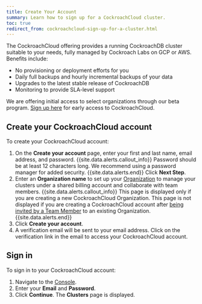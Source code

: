 ```yaml
---
title: Create Your Account
summary: Learn how to sign up for a CockroachCloud cluster.
toc: true
redirect_from: cockroachcloud-sign-up-for-a-cluster.html
---
```


The CockroachCloud offering provides a running CockroachDB cluster suitable to your needs, fully managed by Cockroach Labs on GCP or AWS. Benefits include:

- No provisioning or deployment efforts for you
- Daily full backups and hourly incremental backups of your data
- Upgrades to the latest stable release of CockroachDB
- Monitoring to provide SLA-level support

We are offering initial access to select organizations through our beta program. [Sign up here](https://cockroachlabs.cloud/signup) for early access to CockroachCloud.

## Create your CockroachCloud account

To create your CockroachCloud account:

1. On the **Create your account** page, enter your first and last name, email address, and password.
    {{site.data.alerts.callout_info}}
    Password should be at least 12 characters long. We recommend using a password manager for added security.
    {{site.data.alerts.end}}
    Click **Next Step**.
2. Enter an **Organization name** to set up your [Organization](cockroachcloud-console-access-management.html#organization) to manage your clusters under a shared billing account and collaborate with team members.
    {{site.data.alerts.callout_info}}
    This page is displayed only if you are creating a new CockroachCloud Organization. This page is not displayed if you are creating a CockroachCloud account after [being invited by a Team Member](cockroachcloud-console-access-management.html#invite-team-members-to-cockroachcloud) to an existing Organization.
    {{site.data.alerts.end}}
3. Click **Create your account**.
4. A verification email will be sent to your email address. Click on the verification link in the email to access your CockroachCloud account.

## Sign in

To sign in to your CockroachCloud account:

1. Navigate to the [Console](https://cockroachlabs.cloud/).
2. Enter your **Email** and **Password**.
3. Click **Continue**.
    The **Clusters** page is displayed.
